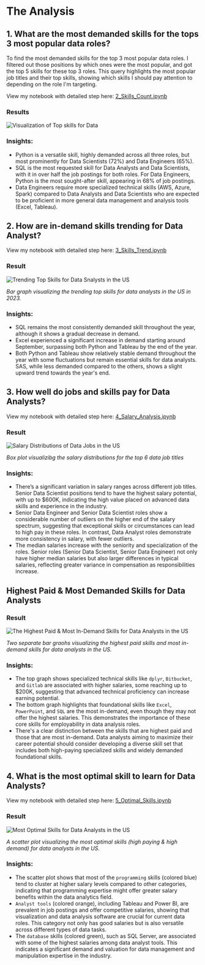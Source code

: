 # The Analysis

## 1. What are the most demanded skills for the tops 3 most popular data roles?

To find the most demanded skills for the top 3 most popular data roles. I filtered out those positions by which ones were the most popular, and got the top 5 skills for these top 3 roles. This query highlights the most popular job titles and their top skills, showing which skills I should pay attention to depending on the role I'm targeting.

View my notebook with detailed step here: [2_Skills_Count.ipynb](3_Project/2_Skills_Count.ipynb)

### Results
![Visualization of Top skills for Data](Image/2_Skills_Count.png)

### Insights:
- Python is a versatile skill, highly demanded across all three roles, but most prominently for Data Scientists (72%) and Data Engineers (65%).
- SQL is the most requested skill for Data Analysts and Data Scientists, with it in over half the job postings for both roles. For Data Engineers, Python is the most sought-after skill, appearing in 68% of job postings.
- Data Engineers require more specialized technical skills (AWS, Azure, Spark) compared to Data Analysts and Data Scientists who are expected to be proficient in more general data management and analysis tools (Excel, Tableau).

## 2. How are in-demand skills trending for Data Analyst?

View my notebook with detailed step here: [3_Skills_Trend.ipynb](3_Project/3_Skills_Trend.ipynb)

### Result
![Trending Top Skills for Data Snalysts in the US](Image/3_Skills_Trend.png)

*Bar graph visualizing the trending top skills for data analysts in the US in 2023.*

### Insights:
- SQL remains the most consistently demanded skill throughout the year, although it shows a gradual decrease in demand.
- Excel experienced a significant increase in demand starting around September, surpassing both Python and Tableau by the end of the year.
- Both Python and Tableau show relatively stable demand throughout the year with some fluctuations but remain essential skills for data analysts. SAS, while less demanded compared to the others, shows a slight upward trend towards the year's end.

## 3. How well do jobs and skills pay for Data Analysts?

View my notebook with detailed step here: [4_Salary_Analysis.ipynb](3_Project/4_Salary_Analysis.ipynb)

### Result
![Salary Distributions of Data Jobs in the US](Image/4_Salary_Analysis.png)

*Box plot visualizibg the salary distributions for the top 6 data job titles*

### Insights:
- There’s a significant variation in salary ranges across different job titles. Senior Data Scientist positions tend to have the highest salary potential, with up to $600K, indicating the high value placed on advanced data skills and experience in the industry.
- Senior Data Engineer and Senior Data Scientist roles show a considerable number of outliers on the higher end of the salary spectrum, suggesting that exceptional skills or circumstances can lead to high pay in these roles. In contrast, Data Analyst roles demonstrate more consistency in salary, with fewer outliers.
- The median salaries increase with the seniority and specialization of the roles. Senior roles (Senior Data Scientist, Senior Data Engineer) not only have higher median salaries but also larger differences in typical salaries, reflecting greater variance in compensation as responsibilities increase.

## Highest Paid & Most Demanded Skills for Data Analysts

### Result
![The Highest Paid & Most In-Demand Skills for Data Analysts in the US](Image/4_High_Paid.png)

*Two separate bar graohs visualizing the highest paid skills and most in-demand skills for data analysts in the US.*

### Insights:
- The top graph shows specialized technical skills like `dplyr`, `Bitbucket`, and `Gitlab` are associated with higher salaries, some reaching up to $200K, suggesting that advanced technical proficiency can increase earning potential.
- The bottom graph highlights that foundational skills like `Excel`, `PowerPoint`, and `SQL` are the most in-demand, even though they may not offer the highest salaries. This demonstrates the importance of these core skills for employability in data analysis roles.
- There's a clear distinction between the skills that are highest paid and those that are most in-demand. Data analysts aiming to maximize their career potential should consider developing a diverse skill set that includes both high-paying specialized skills and widely demanded foundational skills.

## 4. What is the most optimal skill to learn for Data Analysts?

View my notebook with detailed step here: [5_Optimal_Skills.ipynb](3_Project/5_Optimal_Skills.ipynb)

### Result
![Most Optimal Skills for Data Analysts in the US](Image/5_Optimal_Skills.png)

*A scatter plot visualizing the most optimal skills (high paying & high demand) for data analysts in the US.*

### Insights:
- The scatter plot shows that most of the `programming` skills (colored blue) tend to cluster at higher salary levels compared to other categories, indicating that programming expertise might offer greater salary benefits within the data analytics field.
- `Analyst tools` (colored orange), including Tableau and Power BI, are prevalent in job postings and offer competitive salaries, showing that visualization and data analysis software are crucial for current data roles. This category not only has good salaries but is also versatile across different types of data tasks.
- The `database` skills (colored green), such as SQL Server, are associated with some of the highest salaries among data analyst tools. This indicates a significant demand and valuation for data management and manipulation expertise in the industry.